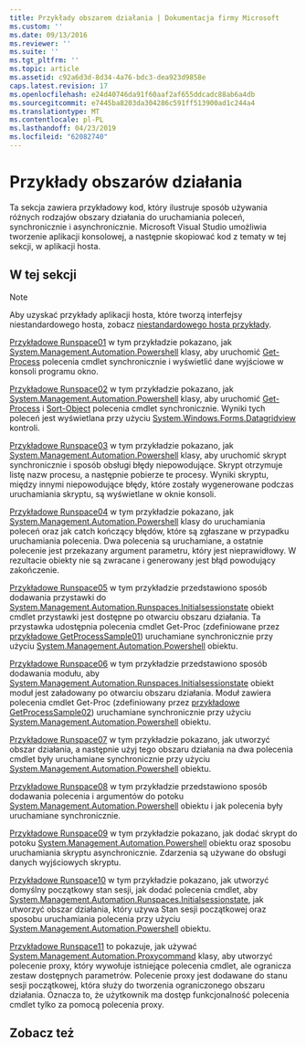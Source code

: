 ```yaml
---
title: Przykłady obszarem działania | Dokumentacja firmy Microsoft
ms.custom: ''
ms.date: 09/13/2016
ms.reviewer: ''
ms.suite: ''
ms.tgt_pltfrm: ''
ms.topic: article
ms.assetid: c92a6d3d-8d34-4a76-bdc3-dea923d9858e
caps.latest.revision: 17
ms.openlocfilehash: e24d40746da91f60aaf2af655ddcadc88ab6a4db
ms.sourcegitcommit: e7445ba8203da304286c591ff513900ad1c244a4
ms.translationtype: MT
ms.contentlocale: pl-PL
ms.lasthandoff: 04/23/2019
ms.locfileid: "62082740"
---
```

# <a name="runspace-samples"></a>Przykłady obszarów działania

Ta sekcja zawiera przykładowy kod, który ilustruje sposób używania różnych rodzajów obszary działania do uruchamiania poleceń, synchronicznie i asynchronicznie. Microsoft Visual Studio umożliwia tworzenie aplikacji konsolowej, a następnie skopiować kod z tematy w tej sekcji, w aplikacji hosta.

## <a name="in-this-section"></a>W tej sekcji

> [!NOTE]
> Aby uzyskać przykłady aplikacji hosta, które tworzą interfejsy niestandardowego hosta, zobacz [niestandardowego hosta przykłady](./custom-host-samples.md).

 [Przykładowe Runspace01](./runspace01-sample.md) w tym przykładzie pokazano, jak [System.Management.Automation.Powershell](/dotnet/api/system.management.automation.powershell) klasy, aby uruchomić [Get-Process](/powershell/module/Microsoft.PowerShell.Management/Get-Process) polecenia cmdlet synchronicznie i wyświetlić dane wyjściowe w konsoli programu okno.

 [Przykładowe Runspace02](./runspace02-sample.md) w tym przykładzie pokazano, jak [System.Management.Automation.Powershell](/dotnet/api/system.management.automation.powershell) klasy, aby uruchomić [Get-Process](/powershell/module/Microsoft.PowerShell.Management/Get-Process) i [Sort-Object](/powershell/module/Microsoft.PowerShell.Utility/Sort-Object) polecenia cmdlet synchronicznie. Wyniki tych poleceń jest wyświetlana przy użyciu [System.Windows.Forms.Datagridview](/dotnet/api/System.Windows.Forms.DataGridView) kontroli.

 [Przykładowe Runspace03](./runspace03-sample.md) w tym przykładzie pokazano, jak [System.Management.Automation.Powershell](/dotnet/api/system.management.automation.powershell) klasy, aby uruchomić skrypt synchronicznie i sposób obsługi błędy niepowodujące. Skrypt otrzymuje listę nazw procesu, a następnie pobierze te procesy. Wyniki skryptu, między innymi niepowodujące błędy, które zostały wygenerowane podczas uruchamiania skryptu, są wyświetlane w oknie konsoli.

 [Przykładowe Runspace04](./runspace04-sample.md) w tym przykładzie pokazano, jak [System.Management.Automation.Powershell](/dotnet/api/system.management.automation.powershell) klasy do uruchamiania poleceń oraz jak catch kończący błędów, które są zgłaszane w przypadku uruchamiania polecenia. Dwa polecenia są uruchamiane, a ostatnie polecenie jest przekazany argument parametru, który jest nieprawidłowy. W rezultacie obiekty nie są zwracane i generowany jest błąd powodujący zakończenie.

 [Przykładowe Runspace05](./runspace05-sample.md) w tym przykładzie przedstawiono sposób dodawania przystawki do [System.Management.Automation.Runspaces.Initialsessionstate](/dotnet/api/System.Management.Automation.Runspaces.InitialSessionState) obiekt cmdlet przystawki jest dostępne po otwarciu obszaru działania. Ta przystawka udostępnia polecenia cmdlet Get-Proc (zdefiniowane przez [przykładowe GetProcessSample01](../cmdlet/getprocesssample01-sample.md)) uruchamiane synchronicznie przy użyciu [System.Management.Automation.Powershell](/dotnet/api/system.management.automation.powershell) obiektu.

 [Przykładowe Runspace06](./runspace06-sample.md) w tym przykładzie przedstawiono sposób dodawania modułu, aby [System.Management.Automation.Runspaces.Initialsessionstate](/dotnet/api/System.Management.Automation.Runspaces.InitialSessionState) obiekt moduł jest załadowany po otwarciu obszaru działania. Moduł zawiera polecenia cmdlet Get-Proc (zdefiniowany przez [przykładowe GetProcessSample02](../cmdlet/getprocesssample02-sample.md)) uruchamiane synchronicznie przy użyciu [System.Management.Automation.Powershell](/dotnet/api/system.management.automation.powershell) obiektu.

 [Przykładowe Runspace07](./runspace07-sample.md) w tym przykładzie pokazano, jak utworzyć obszar działania, a następnie użyj tego obszaru działania na dwa polecenia cmdlet były uruchamiane synchronicznie przy użyciu [System.Management.Automation.Powershell](/dotnet/api/system.management.automation.powershell) obiektu.

 [Przykładowe Runspace08](./runspace08-sample.md) w tym przykładzie przedstawiono sposób dodawania polecenia i argumentów do potoku [System.Management.Automation.Powershell](/dotnet/api/system.management.automation.powershell) obiektu i jak polecenia były uruchamiane synchronicznie.

 [Przykładowe Runspace09](./runspace09-sample.md) w tym przykładzie pokazano, jak dodać skrypt do potoku [System.Management.Automation.Powershell](/dotnet/api/system.management.automation.powershell) obiektu oraz sposobu uruchamiania skryptu asynchronicznie. Zdarzenia są używane do obsługi danych wyjściowych skryptu.

 [Przykładowe Runspace10](./runspace10-sample.md) w tym przykładzie pokazano, jak utworzyć domyślny początkowy stan sesji, jak dodać polecenia cmdlet, aby [System.Management.Automation.Runspaces.Initialsessionstate](/dotnet/api/System.Management.Automation.Runspaces.InitialSessionState), jak utworzyć obszar działania, który używa Stan sesji początkowej oraz sposobu uruchamiania polecenia przy użyciu [System.Management.Automation.Powershell](/dotnet/api/system.management.automation.powershell) obiektu.

 [Przykładowe Runspace11](./runspace11-sample.md) to pokazuje, jak używać [System.Management.Automation.Proxycommand](/dotnet/api/System.Management.Automation.ProxyCommand) klasy, aby utworzyć polecenie proxy, który wywołuje istniejące polecenia cmdlet, ale ogranicza zestaw dostępnych parametrów. Polecenie proxy jest dodawane do stanu sesji początkowej, która służy do tworzenia ograniczonego obszaru działania. Oznacza to, że użytkownik ma dostęp funkcjonalność polecenia cmdlet tylko za pomocą polecenia proxy.

## <a name="see-also"></a>Zobacz też
